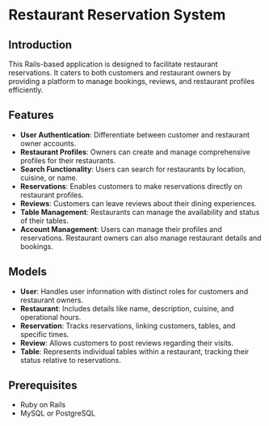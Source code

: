 # Restaurant Reservation System

## Introduction
This Rails-based application is designed to facilitate restaurant reservations. It caters to both customers and restaurant owners by providing a platform to manage bookings, reviews, and restaurant profiles efficiently.

## Features
- **User Authentication**: Differentiate between customer and restaurant owner accounts.
- **Restaurant Profiles**: Owners can create and manage comprehensive profiles for their restaurants.
- **Search Functionality**: Users can search for restaurants by location, cuisine, or name.
- **Reservations**: Enables customers to make reservations directly on restaurant profiles.
- **Reviews**: Customers can leave reviews about their dining experiences.
- **Table Management**: Restaurants can manage the availability and status of their tables.
- **Account Management**: Users can manage their profiles and reservations. Restaurant owners can also manage restaurant details and bookings.

## Models
- **User**: Handles user information with distinct roles for customers and restaurant owners.
- **Restaurant**: Includes details like name, description, cuisine, and operational hours.
- **Reservation**: Tracks reservations, linking customers, tables, and specific times.
- **Review**: Allows customers to post reviews regarding their visits.
- **Table**: Represents individual tables within a restaurant, tracking their status relative to reservations.

## Prerequisites
- Ruby on Rails
- MySQL or PostgreSQL
